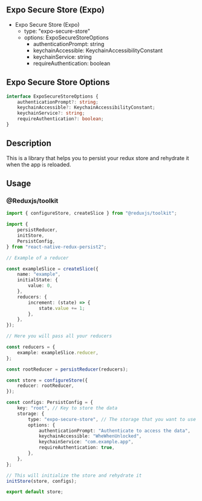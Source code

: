 ## Expo Secure Store (Expo)

- Expo Secure Store (Expo)
  - type: "expo-secure-store"
  - options: ExpoSecureStoreOptions
    - authenticationPrompt: string
	- keychainAccessible: KeychainAccessibilityConstant
	- keychainService: string
	- requireAuthentication: boolean

## Expo Secure Store Options

```typescript
interface ExpoSecureStoreOptions {
	authenticationPrompt?: string;
	keychainAccessible?: KeychainAccessibilityConstant;
	keychainService?: string;
	requireAuthentication?: boolean;
}
```

## Description

This is a library that helps you to persist your redux store and rehydrate it when the app is reloaded.

## Usage

### @Reduxjs/toolkit

```ts
import { configureStore, createSlice } from "@reduxjs/toolkit";

import {
	persistReducer,
	initStore,
	PersistConfig,
} from "react-native-redux-persist2";

// Example of a reducer

const exampleSlice = createSlice({
	name: "example",
	initialState: {
		value: 0,
	},
	reducers: {
		increment: (state) => {
			state.value += 1;
		},
	},
});

// Here you will pass all your reducers

const reducers = {
	example: exampleSlice.reducer,
};

const rootReducer = persistReducer(reducers);

const store = configureStore({
	reducer: rootReducer,
});

const configs: PersistConfig = {
	key: "root", // Key to store the data
	storage: {
		type: "expo-secure-store", // The storage that you want to use
		options: {
			authenticationPrompt: "Authenticate to access the data",
			keychainAccessible: "WheWhenUnlocked",
			keychainService: "com.example.app",
			requireAuthentication: true,
		},
	},
};

// This will initialize the store and rehydrate it
initStore(store, configs);

export default store;
```
